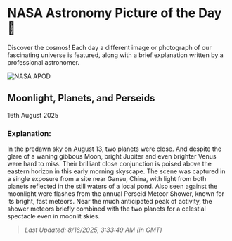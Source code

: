 
  # NASA Astronomy Picture of the Day 🌌

  Discover the cosmos! Each day a different image or photograph of our fascinating universe is featured, along with a brief explanation written by a professional astronomer.

![NASA APOD](https://apod.nasa.gov/apod/image/2508/IMG_20250813_202125_2048.jpg)

## Moonlight, Planets, and Perseids

16th August 2025

### Explanation: 

In the predawn sky on August 13, two planets were close. And despite the glare of a waning gibbous Moon, bright Jupiter and even brighter Venus were hard to miss. Their brilliant close conjunction is poised above the eastern horizon in this early morning skyscape. The scene was captured in a single exposure from a site near Gansu, China, with light from both planets reflected in the still waters of a local pond. Also seen against the moonlight were flashes from the annual Perseid Meteor Shower, known for its bright, fast meteors. Near the much anticipated peak of activity, the shower meteors briefly combined with the two planets for a celestial spectacle even in moonlit skies.

> _Last Updated: 8/16/2025, 3:33:49 AM (in GMT)_
